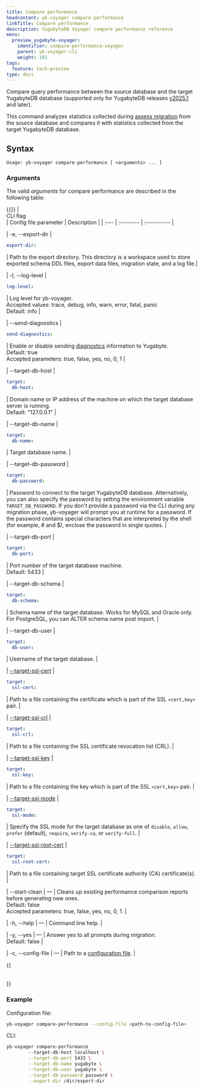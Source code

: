 ```yaml
---
title: Compare performance
headcontent: yb-voyager compare-performance
linkTitle: Compare performance
description: YugabyteDB Voyager compare performance reference
menu:
  preview_yugabyte-voyager:
    identifier: compare-performance-voyager
    parent: yb-voyager-cli
    weight: 101
tags:
  feature: tech-preview
type: docs
---
```


Compare query performance between the source database and the target YugabyteDB database (supported only for YugabyteDB releases [v2025.1](/preview/releases/ybdb-releases/v2025.1/) and later).

This command analyzes statistics collected during [assess migration](../assess-migration/) from the source database and compares it with statistics collected from the target YugabyteDB database.

## Syntax

```text
Usage: yb-voyager compare-performance [ <arguments> ... ]
```

### Arguments

The valid *arguments* for compare performance are described in the following table:

{{<table>}}
| <div style="width:120px">CLI flag</div> | Config file parameter | Description |
| :--- | :-------- | :---------- |

| -e, --export-dir |

```yaml {.nocopy}
export-dir:
```

| Path to the export directory. This directory is a workspace used to store exported schema DDL files, export data files, migration state, and a log file.|

| -l, --log-level |

```yaml {.nocopy}
log-level:
```

| Log level for yb-voyager. <br>Accepted values: trace, debug, info, warn, error, fatal, panic <br>Default: info |

| --send-diagnostics |

```yaml {.nocopy}
send-diagnostics:
```

| Enable or disable sending [diagnostics](../../reference/diagnostics-report/) information to Yugabyte. <br>Default: true<br> Accepted parameters: true, false, yes, no, 0, 1 |

| --target-db-host |

```yaml {.nocopy}
target:
  db-host:
```

| Domain name or IP address of the machine on which the target database server is running. <br>Default: "127.0.0.1" |

| --target-db-name |

```yaml {.nocopy}
target:
  db-name:
```

| Target database name. |

| --target-db-password |

```yaml {.nocopy}
target:
  db-password:
```

| Password to connect to the target YugabyteDB database. Alternatively, you can also specify the password by setting the environment variable `TARGET_DB_PASSWORD`. If you don't provide a password via the CLI during any migration phase, yb-voyager will prompt you at runtime for a password. If the password contains special characters that are interpreted by the shell (for example, # and \$), enclose the password in single quotes. |

| --target-db-port |

```yaml {.nocopy}
target:
  db-port:
```

| Port number of the target database machine. <br> Default: 5433 |

| --target-db-schema |

```yaml {.nocopy}
target:
  db-schema:
```

| Schema name of the target database. Works for MySQL and Oracle only. For PostgreSQL, you can ALTER schema name post import. |

| --target-db-user |

```yaml {.nocopy}
target:
  db-user:
```

| Username of the target database. |

| [--target-ssl-cert](../yb-voyager-cli/#ssl-connectivity) |

```yaml {.nocopy}
target:
  ssl-cert:
```

| Path to a file containing the certificate which is part of the SSL `<cert,key>` pair. |

| [--target-ssl-crl](../yb-voyager-cli/#ssl-connectivity) |

```yaml {.nocopy}
target:
  ssl-crl:
```

| Path to a file containing the SSL certificate revocation list (CRL). |

| [--target-ssl-key](../yb-voyager-cli/#ssl-connectivity) |

```yaml {.nocopy}
target:
  ssl-key:
```

| Path to a file containing the key which is part of the SSL `<cert,key>` pair. |

| [--target-ssl-mode](../yb-voyager-cli/#ssl-connectivity) |

```yaml {.nocopy}
target:
  ssl-mode:
```

| Specify the SSL mode for the target database as one of `disable`, `allow`, `prefer` (default), `require`, `verify-ca`, or `verify-full`. |

| [--target-ssl-root-cert](../yb-voyager-cli/#ssl-connectivity) |

```yaml {.nocopy}
target:
  ssl-root-cert:
```

| Path to a file containing target SSL certificate authority (CA) certificate(s). |

| --start-clean | — |  Cleans up existing performance comparison reports before generating new ones. <br>Default: false <br> Accepted parameters: true, false, yes, no, 0, 1. |

| -h, --help | — | Command line help. |

| -y, --yes | — | Answer yes to all prompts during migration. <br>Default: false |

| -c, --config-file | — | Path to a [configuration file](../configuration-file). |

{{</table>}}

### Example

Configuration file:

```sh
yb-voyager compare-performance --config-file <path-to-config-file>
```

CLI:

```sh
yb-voyager compare-performance
        --target-db-host localhost \
        --target-db-port 5433 \
        --target-db-name yugabyte \
        --target-db-user yugabyte \
        --target-db-password password \
        --export-dir /dir/export-dir
```


